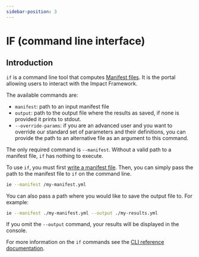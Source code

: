 ```yaml
---
sidebar-position: 3
---
```


# IF (command line interface)

## Introduction

`if` is a command line tool that computes [Manifest files](manifest-file.md).
It is the portal allowing users to interact with the Impact Framework.

The available commands are:

- `manifest`: path to an input manifest file
- `output`: path to the output file where the results as saved, if none is provided it prints to stdout.
- `--override-params`: if you are an advanced user and you want to override our standard set of parameters and their definitions, you can provide the path to an alternative file as an argument to this command.

The only required command is `--manifest`. Without a valid path to a manifest file, `if` has nothing to execute.

To use `if`, you must first [write a manifest file](../users/how-to-write-manifests.md). Then, you can simply pass the path to the manifest file to `if` on the command line. 

```sh
ie --manifest /my-manifest.yml
```

You can also pass a path where you would like to save the output file to. For example:

```sh
ie --manifest ./my-manifest.yml --output ./my-results.yml
```

If you omit the `--output` command, your results will be displayed in the console.

For more information on the `if` commands see the [CLI reference documentation](../reference/cli.md).
